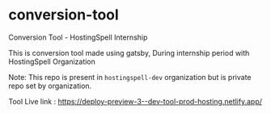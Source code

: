 # conversion-tool
Conversion Tool - HostingSpell Internship

This is conversion tool made using gatsby, During internship period with HostingSpell Organization

Note: This repo is present in `hostingspell-dev` organization but is private repo set by organization.

Tool Live link : https://deploy-preview-3--dev-tool-prod-hosting.netlify.app/
